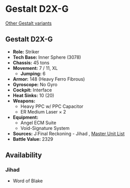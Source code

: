 # Gestalt D2X-G 

[Other Gestalt variants](../gestalt.md) 

## Gestalt D2X-G 

- **Role:** Striker 
- **Tech Base:** Inner Sphere (3078) 
- **Chassis:** 45 tons 
- **Movement:** 7 / 11, XL 
  - **Jumping:** 6 
- **Armor:** 148 (Heavy Ferro Fibrous) 
- **Gyroscope:** No Gyro 
- **Cockpit:** Interface 
- **Heat Sinks:** 10 (20) 
- **Weapons:** 
  - Heavy PPC w/ PPC Capacitor 
  - ER Medium Laser × 2 
- **Equipment:** 
  - Angel ECM Suite 
  - Void-Signature System 
- **Sources:** J:Final Reckoning - Jihad , [Master Unit List](http://masterunitlist.info/Unit/Details/4209) 
- **Battle Value:** 2329 

## Availability 

### Jihad 

- Word of Blake 

